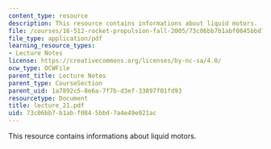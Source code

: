 ```yaml
---
content_type: resource
description: This resource contains informations about liquid motors.
file: /courses/16-512-rocket-propulsion-fall-2005/73c06bb7b1abf0845bbd7a4e49e021ac_lecture_21.pdf
file_type: application/pdf
learning_resource_types:
- Lecture Notes
license: https://creativecommons.org/licenses/by-nc-sa/4.0/
ocw_type: OCWFile
parent_title: Lecture Notes
parent_type: CourseSection
parent_uid: 1a7892c5-8e6a-7f7b-d3ef-33897f01fd93
resourcetype: Document
title: lecture_21.pdf
uid: 73c06bb7-b1ab-f084-5bbd-7a4e49e021ac
---
```

This resource contains informations about liquid motors.